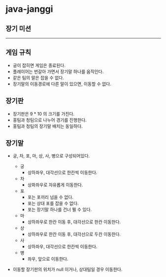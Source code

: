# java-janggi

## 장기 미션
---

## 게임 규칙
- 궁이 잡히면 게임은 종료된다.
- 플레이어는 번갈아 가면서 장기말 하나를 움직인다.
- 같은 팀의 말은 잡을 수 없다.
- 장기말의 이동경로에 다른 말이 있으면, 이동할 수 없다.

## 장기판
- 장기판은 9 * 10 의 크기를 가진다.
- 홍팀과 청팀으로 나누어 경기를 진행한다.
- 홍팀과 청팀의 장기말 배치는 동일하다.

## 장기말
- 궁, 차, 포, 마, 상, 사, 병으로 구성되어있다.
  - 궁
    - 상하좌우, 대각선으로 한칸씩 이동한다.
  - 차
    - 상화좌우로 자유롭게 이동한다.
  - 포
    - 포는 포끼리 넘을 수 없다.
    - 포는 상대 포를 잡을 수 없다.
    - 포는 장기말 하나를 건너 뛸 수 있다.
  - 마
    - 상하좌우로 한칸 이동 후, 대각선으로 한칸 이동한다.
  - 상
    - 상하좌우로 한칸 이동 후, 대각선으로 두칸 이동한다.
  - 사
    - 상하좌우, 대각선으로 한칸씩 이동한다.
  - 병
    - 좌우, 앞으로 이동한다.
  
- 이동할 장기판의 위치가 null 이거나, 상대팀일 경우 이동한다.
